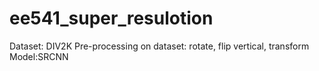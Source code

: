 # ee541_super_resulotion
Dataset: DIV2K
Pre-processing on dataset: rotate, flip vertical, transform
Model:SRCNN
